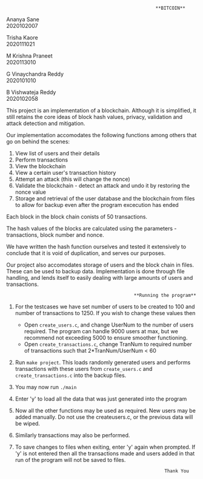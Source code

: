                                                            **BITCOIN**

Ananya Sane             
2020102007

Trisha Kaore            
2020111021

M Krishna Praneet       
2020113010

G Vinaychandra Reddy    
2020101010

B Vishwateja Reddy      
2020102058



This project is an implementation of a blockchain. Although it is simplified, it still retains the core ideas of block hash values, privacy, validation and attack detection and mitigation.

Our implementation accomodates the following functions among others that go on behind the scenes:

1. View list of users and their details
2. Perform transactions
3. View the blockchain 
4. View a certain user's transaction history
5. Attempt an attack (this will change the nonce)
6. Validate the blockchain - detect an attack and undo it by restoring the nonce value
7. Storage and retrieval of the user database and the blockchain from files to allow for backup even after the program excecution has ended

Each block in the block chain conists of 50 transactions.

The hash values of the blocks are calculated using the parameters - transactions, block number and nonce.

We have written the hash function ourselves and tested it extensively to conclude that it is void of duplication, and serves our purposes.

Our project also accomodates storage of users and the block chain in files. These can be used to backup data.
Implementation is done through file handling, and lends itself to easily dealing with large amounts of users and transactions.

                                                   **Running the program**

1. For the testcases we have set number of users to be created to 100 and number of transactions to 1250. If you wish to change these values then
   - Open ```create_users.c```, and change UserNum to the number of users required. The program can handle 9000 users at max, but we recommend not exceeding 5000 to ensure smoother functioning.
   - Open ```create_transactions.c```, change TranNum to required number of transactions such that 2*TranNum/UserNum < 60 
2. Run ```make project```. This loads randomly generated users and performs transactions with these users from ```create_users.c``` and ```create_transactions.c``` into the backup files.

3. You may now run ```./main```
4. Enter 'y' to load all the data that was just generated into the program
5. Now all the other functions may be used as required. New users may be added manually. Do not use the createusers.c, or the previous data will be wiped.
6. Similarly transactions may also be performed.
7. To save changes to files when exiting, enter 'y' again when prompted. If 'y' is not entered then all the transactions made and users added in that run of the program will not be saved to files.

                                                              Thank You
